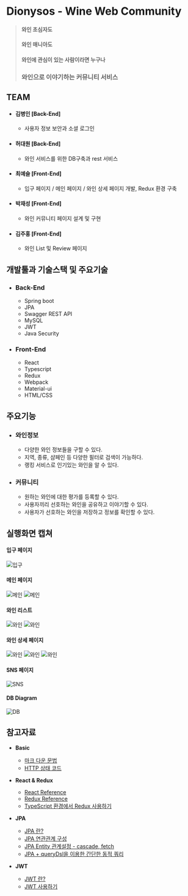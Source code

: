 Dionysos - Wine Web Community
============

> #### 와인 초심자도
> #### 와인 매니아도
> #### 와인에 관심이 있는 사람이라면 누구나
> ### 와인으로 이야기하는 커뮤니티 서비스

## TEAM

- #### 김병인 [Back-End]
    - 사용자 정보 보안과 소셜 로그인
- #### 허대원 [Back-End]
    - 와인 서비스를 위한 DB구축과 rest 서비스
- #### 최예슬 [Front-End]
    - 입구 페이지 / 메인 페이지 / 와인 상세 페이지 개발, Redux 환경 구축  
- #### 박재성 [Front-End]
    - 와인 커뮤니티 페이지 설계 및 구현
- #### 김주홍 [Front-End]
    - 와인 List 및 Review 페이지

## 개발툴과 기술스택 및 주요기술

- ### Back-End
    - Spring boot
    - JPA
    - Swagger REST API
    - MySQL
    - JWT
    - Java Security

- ### Front-End
    - React
    - Typescript
    - Redux
    - Webpack
    - Material-ui
    - HTML/CSS

## 주요기능

- ### 와인정보
    - 다양한 와인 정보들을 구할 수 있다.
    - 지역, 종류, 샴페인 등 다양한 필터로 검색이 가능하다.
    - 랭킹 서비스로 인기있는 와인을 알 수 있다.
- ### 커뮤니티
    - 원하는 와인에 대한 평가를 등록할 수 있다.
    - 사용자끼리 선호하는 와인을 공유하고 이야기할 수 있다.
    - 사용자가 선호하는 와인을 저장하고 정보를 확인할 수 있다.


## 실행화면 캡쳐
#### 입구 페이지 
![입구](/img/입구페이지.PNG "Entrance")
    
#### 메인 페이지 
![메인](/img/메인(랭킹)페이지.PNG "Main1")
![메인](/img/메인(랭킹)Top10.PNG "Main2")
    
#### 와인 리스트 
![와인](/img/와인리스트1.PNG "Wine1")
![와인](/img/와인리스트2.PNG "Wine2")
    
#### 와인 상세 페이지 
![와인](/img/와인상세페이지1.PNG "WineInfo1")
![와인](/img/와인상세페이지2.PNG "WineInfo2")
![와인](/img/와인상세페이지3.PNG "WineInfo3")
    
#### SNS 페이지 
![SNS](/img/와인SNS.PNG "SNS")
    
    
#### DB Diagram
![DB](/img/db.png "db")
    
## 참고자료
- **Basic**
    -  <a href="https://gist.github.com/ihoneymon/652be052a0727ad59601">마크 다운 문법</a>
    -  <a href="https://ko.wikipedia.org/wiki/HTTP_%EC%83%81%ED%83%9C_%EC%BD%94%EB%93%9C">HTTP 상태 코드</a>

- **React & Redux**
    -  <a href="https://reactjs-kr.firebaseapp.com/docs/hello-world.html">React Reference</a>
    -  <a href="https://deminoth.github.io/redux/">Redux Reference</a>
    -  <a href="https://velog.io/@velopert/use-typescript-and-redux-like-a-pro">TypeScript 환경에서 Redux 사용하기</a>

- **JPA**
    - <a href="https://gmlwjd9405.github.io/2019/08/04/what-is-jpa.html">JPA 란?</a>
    - <a href="https://victorydntmd.tistory.com/208">JPA 연관관계 구성</a>
    - <a href="https://nowonbun.tistory.com/548">JPA Entity 관계설정 - cascade, fetch</a>
    - <a href="https://jojoldu.tistory.com/394">JPA + queryDsl을 이용한 간단한 동적 쿼리</a>

- **JWT**
    - <a href="https://velopert.com/2350">JWT 란?</a>
    - <a href="https://goodteacher.tistory.com/98?category=763707">JWT 사용하기</a>
